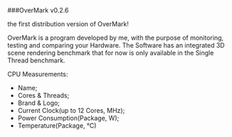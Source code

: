 ###OverMark v0.2.6 

the first distribution version of OverMark!
 
OverMark is a program developed by me, with the purpose of monitoring, testing and comparing your Hardware.
The Software has an integrated 3D scene rendering benchmark that for now is only available in the Single Thread benchmark.

CPU Measurements:
- Name;
- Cores & Threads;
- Brand & Logo;
- Current Clock(up to 12 Cores, MHz);
- Power Consumption(Package, W);
- Temperature(Package, °C)
